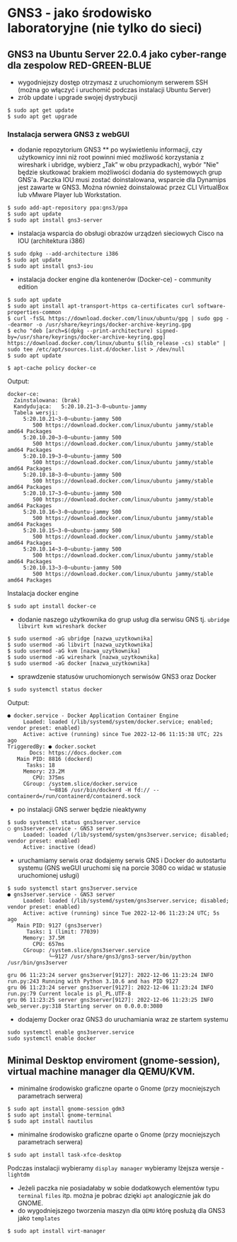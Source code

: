 # GNS3 - jako środowisko laboratoryjne (nie tylko do sieci)
## GNS3 na Ubuntu Server 22.0.4 jako cyber-range dla zespolow RED-GREEN-BLUE
* wygodniejszy dostęp otrzymasz z uruchomionym serwerem SSH (można go włączyć i uruchomić podczas instalacji Ubuntu Server)
* zrób update i upgrade swojej dystrybucji 
```
$ sudo apt get update
$ sudo apt get upgrade
```
### Instalacja serwera GNS3 z webGUI
* dodanie repozytorium GNS3
** po wyświetleniu informacji, czy użytkownicy inni niż root powinni mieć możliwość korzystania z wireshark i ubridge, wybierz „Tak” w obu przypadkach), wybór "Nie" będzie skutkować brakiem możliwości dodania do systemowych grup GNS'a. 
Paczka IOU musi zostać doinstalowana, wsparcie dla Dynamips jest zawarte w GNS3.
Można również doinstalować przez CLI VirtualBox lub vMware Player lub Workstation.
```
$ sudo add-apt-repository ppa:gns3/ppa
$ sudo apt update                                
$ sudo apt install gns3-server
```
* instalacja wsparcia do obsługi obrazów urządzeń sieciowych Cisco na IOU (architektura i386)
```
$ sudo dpkg --add-architecture i386
$ sudo apt update
$ sudo apt install gns3-iou
```
* instalacja docker engine dla kontenerów (Docker-ce) - community edition
```
$ sudo apt update
$ sudo apt install apt-transport-https ca-certificates curl software-properties-common
$ curl -fsSL https://download.docker.com/linux/ubuntu/gpg | sudo gpg --dearmor -o /usr/share/keyrings/docker-archive-keyring.gpg
$ echo "deb [arch=$(dpkg --print-architecture) signed-by=/usr/share/keyrings/docker-archive-keyring.gpg] https://download.docker.com/linux/ubuntu $(lsb_release -cs) stable" | sudo tee /etc/apt/sources.list.d/docker.list > /dev/null
$ sudo apt update
```
```
$ apt-cache policy docker-ce
```
Output:
```
docker-ce:
  Zainstalowana: (brak)
  Kandydująca:   5:20.10.21~3-0~ubuntu-jammy
  Tabela wersji:
     5:20.10.21~3-0~ubuntu-jammy 500
        500 https://download.docker.com/linux/ubuntu jammy/stable amd64 Packages
     5:20.10.20~3-0~ubuntu-jammy 500
        500 https://download.docker.com/linux/ubuntu jammy/stable amd64 Packages
     5:20.10.19~3-0~ubuntu-jammy 500
        500 https://download.docker.com/linux/ubuntu jammy/stable amd64 Packages
     5:20.10.18~3-0~ubuntu-jammy 500
        500 https://download.docker.com/linux/ubuntu jammy/stable amd64 Packages
     5:20.10.17~3-0~ubuntu-jammy 500
        500 https://download.docker.com/linux/ubuntu jammy/stable amd64 Packages
     5:20.10.16~3-0~ubuntu-jammy 500
        500 https://download.docker.com/linux/ubuntu jammy/stable amd64 Packages
     5:20.10.15~3-0~ubuntu-jammy 500
        500 https://download.docker.com/linux/ubuntu jammy/stable amd64 Packages
     5:20.10.14~3-0~ubuntu-jammy 500
        500 https://download.docker.com/linux/ubuntu jammy/stable amd64 Packages
     5:20.10.13~3-0~ubuntu-jammy 500
        500 https://download.docker.com/linux/ubuntu jammy/stable amd64 Packages
```
Instalacja docker engine
```
$ sudo apt install docker-ce
```
* dodanie naszego użytkownika do grup usług dla serwisu GNS tj. `ubridge libvirt kvm wireshark docker`
```
$ sudo usermod -aG ubridge [nazwa_uzytkownika]
$ sudo usermod -aG libvirt [nazwa_uzytkownika]
$ sudo usermod -aG kvm [nazwa_uzytkownika]
$ sudo usermod -aG wireshark [nazwa_uzytkownika]
$ sudo usermod -aG docker [nazwa_uzytkownika]
```
* sprawdzenie statusów uruchomionych serwisów GNS3 oraz Docker
```
$ sudo systemctl status docker
```
Output:
```
● docker.service - Docker Application Container Engine
     Loaded: loaded (/lib/systemd/system/docker.service; enabled; vendor preset: enabled)
     Active: active (running) since Tue 2022-12-06 11:15:38 UTC; 22s ago
TriggeredBy: ● docker.socket
       Docs: https://docs.docker.com
   Main PID: 8816 (dockerd)
      Tasks: 18
     Memory: 23.2M
        CPU: 375ms
     CGroup: /system.slice/docker.service
             └─8816 /usr/bin/dockerd -H fd:// --containerd=/run/containerd/containerd.sock
```
* po instalacji GNS serwer będzie nieaktywny
```
$ sudo systemctl status gns3server.service
○ gns3server.service - GNS3 server
     Loaded: loaded (/lib/systemd/system/gns3server.service; disabled; vendor preset: enabled)
     Active: inactive (dead)
```

* uruchamiamy serwis oraz dodajemy serwis GNS i Docker do autostartu systemu (GNS weGUI uruchomi się na porcie 3080 co widać w statusie uruchomionej usługi)
```
$ sudo systemctl start gns3server.service
● gns3server.service - GNS3 server
     Loaded: loaded (/lib/systemd/system/gns3server.service; disabled; vendor preset: enabled)
     Active: active (running) since Tue 2022-12-06 11:23:24 UTC; 5s ago
   Main PID: 9127 (gns3server)
      Tasks: 1 (limit: 77039)
     Memory: 37.5M
        CPU: 657ms
     CGroup: /system.slice/gns3server.service
             └─9127 /usr/share/gns3/gns3-server/bin/python /usr/bin/gns3server

gru 06 11:23:24 server gns3server[9127]: 2022-12-06 11:23:24 INFO run.py:243 Running with Python 3.10.6 and has PID 9127
gru 06 11:23:24 server gns3server[9127]: 2022-12-06 11:23:24 INFO run.py:79 Current locale is pl_PL.UTF-8
gru 06 11:23:25 server gns3server[9127]: 2022-12-06 11:23:25 INFO web_server.py:318 Starting server on 0.0.0.0:3080
```
* dodajemy Docker oraz GNS3 do uruchamiania wraz ze startem systemu
```
sudo systemctl enable gns3server.service
sudo systemctl enable docker
```
## Minimal Desktop enviroment (gnome-session), virtual machine manager dla QEMU/KVM.
* minimalne środowisko graficzne oparte o Gnome (przy mocniejszych parametrach serwera)
```
$ sudo apt install gnome-session gdm3
$ sudo apt install gnome-terminal
$ sudo apt install nautilus
```
* minimalne środowisko graficzne oparte o Gnome (przy mocniejszych parametrach serwera)
```
$ sudo apt install task-xfce-desktop
```
Podczas instalacji wybieramy `display manager` wybieramy lżejsza wersje - `lightdm`
* Jeżeli paczka nie posiadałaby w sobie dodatkowych elementów typu `terminal` `files` itp. można je pobrac dzięki `apt` analogicznie jak do GNOME.
* do wygodniejszego tworzenia maszyn dla `QEMU` którę posłużą dla GNS3 jako `templates`
```
$ sudo apt install virt-manager
```
